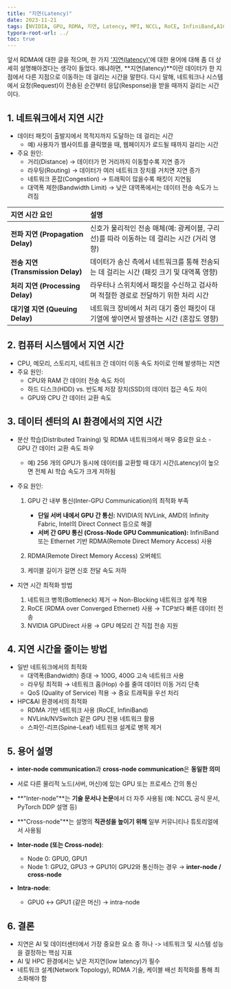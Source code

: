 ```yaml
---
title: "지연(Latency)"
date: 2023-11-21
tags: [NVIDIA, GPU, RDMA, 지연, Latency, MPI, NCCL, RoCE, InfiniBand,A100,DeepSpeed, DeepSpeed Zero]
typora-root-url: ../
toc: true
---
```


앞서 RDMA에 대한 글을 적으며, 한 가지 ['지연(latency)'](https://synabreu.github.io/%EC%A7%80%EC%97%B0(Latency)/)에 대한 용어에 대해 좀 더 상세히 설명해야겠다는 생각이 들었다. 왜냐하면, **지연(latency)**이란 데이터가 한 지점에서 다른 지점으로 이동하는 데 걸리는 시간을 말한다. 다시 말해, 네트워크나 시스템에서 요청(Request)이 전송된 순간부터 응답(Response)을 받을 때까지 걸리는 시간이다.



## 1. 네트워크에서 지연 시간

*  데이터 패킷이 출발지에서 목적지까지 도달하는 데 걸리는 시간
   *  예) 사용자가 웹사이트를 클릭했을 때, 웹페이지가 로드될 때까지 걸리는 시간
*  주요 원인: 
   *  거리(Distance) → 데이터가 먼 거리까지 이동할수록 지연 증가 
   *  라우팅(Routing) → 데이터가 여러 네트워크 장치를 거치면 지연 증가 
   *  네트워크 혼잡(Congestion) → 트래픽이 많을수록 패킷이 지연됨 
   *  대역폭 제한(Bandwidth Limit) → 낮은 대역폭에서는 데이터 전송 속도가 느려짐

| **지연 시간 요인**                 | **설명**                                                     |
| :--------------------------------- | :----------------------------------------------------------- |
| **전파 지연 (Propagation Delay)**  | 신호가 물리적인 전송 매체(예: 광케이블, 구리선)를 따라 이동하는 데 걸리는 시간 (거리 영향) |
| **전송 지연 (Transmission Delay)** | 데이터가 송신 측에서 네트워크를 통해 전송되는 데 걸리는 시간 (패킷 크기 및 대역폭 영향) |
| **처리 지연 (Processing Delay)**   | 라우터나 스위치에서 패킷을 수신하고 검사하며 적절한 경로로 전달하기 위한 처리 시간 |
| **대기열 지연 (Queuing Delay)**    | 네트워크 장비에서 처리 대기 중인 패킷이 대기열에 쌓이면서 발생하는 시간 (혼잡도 영향) |



## 2. 컴퓨터 시스템에서 지연 시간

*  CPU, 메모리, 스토리지, 네트워크 간 데이터 이동 속도 차이로 인해 발생하는 지연
*  주요 원인:
   *  CPU와 RAM 간 데이터 전송 속도 차이
   *  하드 디스크(HDD) vs. 반도체 저장 장치(SSD)의 데이터 접근 속도 차이
   *  GPU와 CPU 간 데이터 교환 속도



## 3. 데이터 센터의 AI 환경에서의 지연 시간

* 분산 학습(Distributed Training) 및 RDMA 네트워크에서 매우 중요한 요소 - GPU 간 데이터 교환 속도 좌우

  *  예) 256 개의 GPU가 동시에 데이터를 교환할 때 대기 시간(Latency)이 높으면 전체 AI 학습 속도가 크게 저하됨

*  주요 원인:

   1) GPU 간 내부 통신(Inter-GPU Communication)의 최적화 부족
      * **단일 서버 내에서 GPU 간 통신:** NVIDIA의 NVLink, AMD의 Infinity Fabric, Intel의 Direct Connect 등으로 해결
      * **서버 간 GPU 통신 (Cross-Node GPU Communication):** InfiniBand 또는 Ethernet 기반 RDMA(Remote Direct Memory Access) 사용

   2) RDMA(Remote Direct Memory Access) 오버헤드
   3) 케이블 길이가 길면 신호 전달 속도 저하

*  지연 시간 최적화 방법

   1) 네트워크 병목(Bottleneck) 제거 → Non-Blocking 네트워크 설계 적용
   2) RoCE (RDMA over Converged Ethernet) 사용 → TCP보다 빠른 데이터 전송
   3) NVIDIA GPUDirect 사용 → GPU 메모리 간 직접 전송 지원

   

## 4. 지연 시간을 줄이는 방법

*  일반 네트워크에서의 최적화
   *  대역폭(Bandwidth) 증대 → 100G, 400G 고속 네트워크 사용
   *  라우팅 최적화 → 네트워크 홉(Hop) 수를 줄여 데이터 이동 거리 단축
   *  QoS (Quality of Service) 적용 → 중요 트래픽을 우선 처리
*  HPC&AI 환경에서의 최적화
   *  RDMA 기반 네트워크 사용 (RoCE, InfiniBand)
   *  NVLink/NVSwitch 같은 GPU 전용 네트워크 활용
   *  스파인-리프(Spine-Leaf) 네트워크 설계로 병목 제거



## 5. 용어 설명

*   **inter-node communication**과 **cross-node communication**은 **동일한 의미**

   *  서로 다른 물리적 노드(서버, 머신)에 있는 GPU 또는 프로세스 간의 통신

   *  **"Inter-node"**는 **기술 문서나 논문**에서 더 자주 사용됨 (예: NCCL 공식 문서, PyTorch DDP 설명 등)

   *  **"Cross-node"**는 설명의 **직관성을 높이기 위해** 일부 커뮤니티나 튜토리얼에서 사용됨

   *  **Inter-node (또는 Cross-node)**:

      - Node 0: GPU0, GPU1
      - Node 1: GPU2, GPU3
         → GPU1이 GPU2와 통신하는 경우 → **inter-node / cross-node**

   *  **Intra-node**:

      - GPU0 ↔ GPU1 (같은 머신) → intra-node

      

## 6. 결론

*  지연은 AI 및 데이터센터에서 가장 중요한 요소 중 하나 -> 네트워크 및 시스템 성능을 결정하는 핵심 지표
*  AI 및 HPC 환경에서는 낮은 저지연(low latency)가 필수
*  네트워크 설계(Network Topology), RDMA 기술, 케이블 배선 최적화를 통해 최소화해야 함
